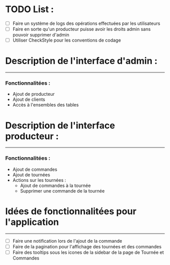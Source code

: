 # TODO List :

- [ ] Faire un système de logs des opérations effectuées par les utilisateurs
- [ ] Faire en sorte qu'un producteur puisse avoir les droits admin sans pouvoir supprimer d'admin
- [ ] Utiliser CheckStyle pour les conventions de codage

# Description de l'interface d'admin :
---

### Fonctionnalitées :

- Ajout de producteur
- Ajout de clients
- Accès à l'ensembles des tables

# Description de l'interface producteur :
---

### Fonctionnalitées :

- Ajout de commandes
- Ajout de tournées
- Actions sur les tournées :
    - Ajout de commandes à la tournée
    - Supprimer une commande de la tournée

# Idées de fonctionnalitées pour l'application
---

- [ ] Faire une notification lors de l'ajout de la commande
- [ ] Faire de la pagination pour l'affichage des tournées et des commandes
- [ ] Faire des tooltips sous les icones de la sidebar de la page de Tournée et Commandes